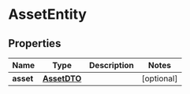 # AssetEntity

## Properties
Name | Type | Description | Notes
------------ | ------------- | ------------- | -------------
**asset** | [**AssetDTO**](AssetDTO.md) |  |  [optional]
